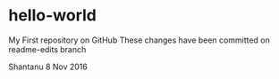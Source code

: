 # hello-world
My First repository on GitHub
These changes have been committed on readme-edits branch

Shantanu
8 Nov 2016
